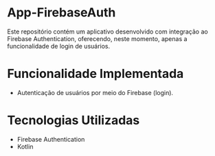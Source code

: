 # App-FirebaseAuth


Este repositório contém um aplicativo desenvolvido com integração ao Firebase Authentication, oferecendo, neste momento, apenas a funcionalidade de login de usuários.

# Funcionalidade Implementada

- Autenticação de usuários por meio do Firebase (login).

# Tecnologias Utilizadas

- Firebase Authentication
- Kotlin
